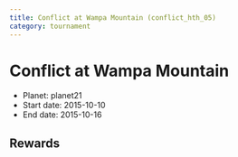 ```yaml
---
title: Conflict at Wampa Mountain (conflict_hth_05)
category: tournament
---
```

# Conflict at Wampa Mountain

  * Planet: planet21
  * Start date: 2015-10-10
  * End date: 2015-10-16

## Rewards

